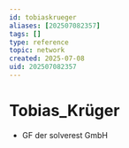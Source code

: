 ```yaml
---
id: tobiaskrueger
aliases: [202507082357] 
tags: []
type: reference
topic: network
created: 2025-07-08
uid: 202507082357
---
```


# Tobias_Krüger

- GF der solverest GmbH
